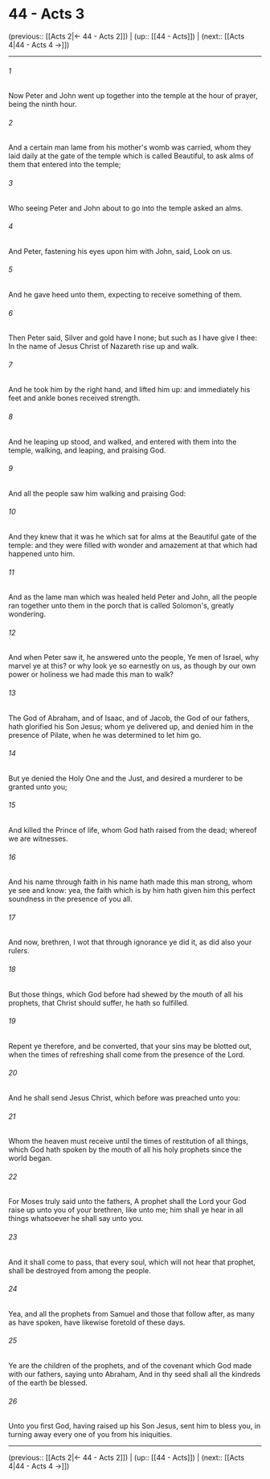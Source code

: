 # 44 - Acts 3

(previous:: [[Acts 2|← 44 - Acts 2]]) | (up:: [[44 - Acts]]) | (next:: [[Acts 4|44 - Acts 4 →]])

***


###### 1 
Now Peter and John went up together into the temple at the hour of prayer, being the ninth hour. 

###### 2 
And a certain man lame from his mother's womb was carried, whom they laid daily at the gate of the temple which is called Beautiful, to ask alms of them that entered into the temple; 

###### 3 
Who seeing Peter and John about to go into the temple asked an alms. 

###### 4 
And Peter, fastening his eyes upon him with John, said, Look on us. 

###### 5 
And he gave heed unto them, expecting to receive something of them. 

###### 6 
Then Peter said, Silver and gold have I none; but such as I have give I thee: In the name of Jesus Christ of Nazareth rise up and walk. 

###### 7 
And he took him by the right hand, and lifted him up: and immediately his feet and ankle bones received strength. 

###### 8 
And he leaping up stood, and walked, and entered with them into the temple, walking, and leaping, and praising God. 

###### 9 
And all the people saw him walking and praising God: 

###### 10 
And they knew that it was he which sat for alms at the Beautiful gate of the temple: and they were filled with wonder and amazement at that which had happened unto him. 

###### 11 
And as the lame man which was healed held Peter and John, all the people ran together unto them in the porch that is called Solomon's, greatly wondering. 

###### 12 
And when Peter saw it, he answered unto the people, Ye men of Israel, why marvel ye at this? or why look ye so earnestly on us, as though by our own power or holiness we had made this man to walk? 

###### 13 
The God of Abraham, and of Isaac, and of Jacob, the God of our fathers, hath glorified his Son Jesus; whom ye delivered up, and denied him in the presence of Pilate, when he was determined to let him go. 

###### 14 
But ye denied the Holy One and the Just, and desired a murderer to be granted unto you; 

###### 15 
And killed the Prince of life, whom God hath raised from the dead; whereof we are witnesses. 

###### 16 
And his name through faith in his name hath made this man strong, whom ye see and know: yea, the faith which is by him hath given him this perfect soundness in the presence of you all. 

###### 17 
And now, brethren, I wot that through ignorance ye did it, as did also your rulers. 

###### 18 
But those things, which God before had shewed by the mouth of all his prophets, that Christ should suffer, he hath so fulfilled. 

###### 19 
Repent ye therefore, and be converted, that your sins may be blotted out, when the times of refreshing shall come from the presence of the Lord. 

###### 20 
And he shall send Jesus Christ, which before was preached unto you: 

###### 21 
Whom the heaven must receive until the times of restitution of all things, which God hath spoken by the mouth of all his holy prophets since the world began. 

###### 22 
For Moses truly said unto the fathers, A prophet shall the Lord your God raise up unto you of your brethren, like unto me; him shall ye hear in all things whatsoever he shall say unto you. 

###### 23 
And it shall come to pass, that every soul, which will not hear that prophet, shall be destroyed from among the people. 

###### 24 
Yea, and all the prophets from Samuel and those that follow after, as many as have spoken, have likewise foretold of these days. 

###### 25 
Ye are the children of the prophets, and of the covenant which God made with our fathers, saying unto Abraham, And in thy seed shall all the kindreds of the earth be blessed. 

###### 26 
Unto you first God, having raised up his Son Jesus, sent him to bless you, in turning away every one of you from his iniquities.

***

(previous:: [[Acts 2|← 44 - Acts 2]]) | (up:: [[44 - Acts]]) | (next:: [[Acts 4|44 - Acts 4 →]])
